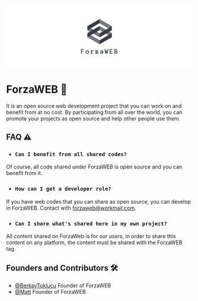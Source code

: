 
![Logo](../forzaweb.png)

    
# ForzaWEB 🐊

It is an open source web development project that you can work on and benefit from at no cost. By participating from all over the world, you can promote your projects as open source and help other people use them.
## FAQ ⚠️ 

- ###  ``Can I benefit from all shared codes?``
 Of course, all code shared under ForzaWEB is open source and you can benefit from it.
- ###  ``How can I get a developer role?``
If you have web codes that you can share as open source, you can develop in ForzaWEB. Contact with forzaweb@workmail.com.
- ### ``Can I share what's shared here in my own project?``
All content shared on ForzaWeb is for our users, in order to share this content on any platform, the content must be shared with the ForzaWEB tag.
## Founders and Contributors 🛠

- [@BerkayToklucu](https://www.github.com/BerkayToklucu) Founder of ForzaWEB   
- [@Matt](https://www.github.com/matthiiaas) Founder of ForzaWEB
  
